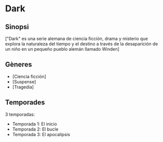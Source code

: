 # Dark

## Sinopsi
["Dark" es una serie alemana de ciencia ficción, drama y misterio que explora la naturaleza del tiempo y el destino a través de la desaparición de un niño en un pequeño pueblo alemán llamado Winden]

## Gèneres
- [Ciencia ficción]
- [Suspense]
- [Tragedia]
## Temporades
3 temporadas:
- Temporada 1: El inicio
- Temporada 2: El bucle
- Temporada 3: El apocalipsis